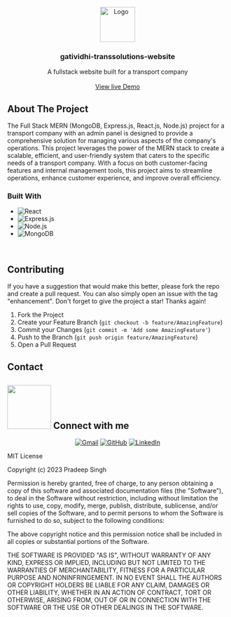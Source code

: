 

<!-- PROJECT LOGO --> 
<br /> 
<div align="center">    
  <a href="https://github.com/othneildrew/Best-README-Template">
    <img src="https://user-images.githubusercontent.com/91087103/229338758-b28f8012-3ac9-4cd6-a9a1-d38128bbd3ff.png" alt="Logo" width="80" height="80">
  </a>     

  <h3 align="center">gatividhi-transsolutions-website</h3> 
 
  <p align="center">
    A fullstack website built for a transport company
    <br />  
    <br />  
    <a href="https://gatividhits.com">View live Demo</a>
    
  </p>
</div> 





<!-- ABOUT THE PROJECT --> 
## About The Project

The Full Stack MERN (MongoDB, Express.js, React.js, Node.js) project for a transport company with an admin panel is designed to provide a comprehensive solution for managing various aspects of the company's operations. This project leverages the power of the MERN stack to create a scalable, efficient, and user-friendly system that caters to the specific needs of a transport company. With a focus on both customer-facing features and internal management tools, this project aims to streamline operations, enhance customer experience, and improve overall efficiency.



### Built With

* ![React](https://img.shields.io/badge/-React-61DAFB?style=flat-square&logo=React&logoColor=white)
* ![Express.js](https://img.shields.io/badge/-Express.js-000000?style=flat-square&logo=Express&logoColor=white)
* ![Node.js](https://img.shields.io/badge/-Node.js-339933?style=flat-square&logo=Node.js&logoColor=white)
* ![MongoDB](https://img.shields.io/badge/-MongoDB-47A248?style=flat-square&logo=MongoDB&logoColor=white)


<br/>









<!-- CONTRIBUTING -->
## Contributing

If you have a suggestion that would make this better, please fork the repo and create a pull request. You can also simply open an issue with the tag "enhancement".
Don't forget to give the project a star! Thanks again!

1. Fork the Project
2. Create your Feature Branch (`git checkout -b feature/AmazingFeature`)
3. Commit your Changes (`git commit -m 'Add some AmazingFeature'`)
4. Push to the Branch (`git push origin feature/AmazingFeature`)
5. Open a Pull Request




<!-- CONTACT -->
## Contact

## <picture> <img src="https://github.com/7oSkaaa/7oSkaaa/blob/main/Images/Connect-with-me.gif?raw=true" width="100px"> </picture> Connect with me
<p align="center">
	<a href="mailto:pradeepsi2120032@gamil.com"><img img src="https://img.shields.io/badge/gmail-%23EA4335.svg?style=plastic&logo=gmail&logoColor=white" alt="Gmail"/></a>
	<a href="https://github.com/pydeep9026"><img src="https://img.shields.io/badge/github-%23181717.svg?style=plastic&logo=github&logoColor=white" alt="GitHub"/></a>
	<a href="https://www.linkedin.com/in/pradeep-singh-b57881207/"><img src="https://img.shields.io/badge/linkedin-%230A66C2.svg?style=plastic&logo=linkedin&logoColor=white" alt="LinkedIn"/></a>
</p>






MIT License

Copyright (c) 2023 Pradeep Singh

Permission is hereby granted, free of charge, to any person obtaining a copy of this software and associated documentation files (the "Software"), to deal in the Software without restriction, including without limitation the rights to use, copy, modify, merge, publish, distribute, sublicense, and/or sell copies of the Software, and to permit persons to whom the Software is furnished to do so, subject to the following conditions:

The above copyright notice and this permission notice shall be included in all copies or substantial portions of the Software.

THE SOFTWARE IS PROVIDED "AS IS", WITHOUT WARRANTY OF ANY KIND, EXPRESS OR IMPLIED, INCLUDING BUT NOT LIMITED TO THE WARRANTIES OF MERCHANTABILITY, FITNESS FOR A PARTICULAR PURPOSE AND NONINFRINGEMENT. IN NO EVENT SHALL THE AUTHORS OR COPYRIGHT HOLDERS BE LIABLE FOR ANY CLAIM, DAMAGES OR OTHER LIABILITY, WHETHER IN AN ACTION OF CONTRACT, TORT OR OTHERWISE, ARISING FROM, OUT OF OR IN CONNECTION WITH THE SOFTWARE OR THE USE OR OTHER DEALINGS IN THE SOFTWARE.
